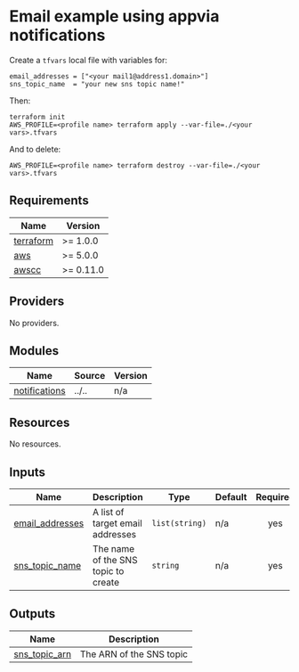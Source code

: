 # Email example using appvia notifications

Create a `tfvars` local file with variables for:
```
email_addresses = ["<your mail1@address1.domain>"]
sns_topic_name  = "your new sns topic name!"
```

Then:
```
terraform init
AWS_PROFILE=<profile name> terraform apply --var-file=./<your vars>.tfvars
```

And to delete:
```
AWS_PROFILE=<profile name> terraform destroy --var-file=./<your vars>.tfvars
```

<!-- BEGIN_TF_DOCS -->
## Requirements

| Name | Version |
|------|---------|
| <a name="requirement_terraform"></a> [terraform](#requirement\_terraform) | >= 1.0.0 |
| <a name="requirement_aws"></a> [aws](#requirement\_aws) | >= 5.0.0 |
| <a name="requirement_awscc"></a> [awscc](#requirement\_awscc) | >= 0.11.0 |

## Providers

No providers.

## Modules

| Name | Source | Version |
|------|--------|---------|
| <a name="module_notifications"></a> [notifications](#module\_notifications) | ../.. | n/a |

## Resources

No resources.

## Inputs

| Name | Description | Type | Default | Required |
|------|-------------|------|---------|:--------:|
| <a name="input_email_addresses"></a> [email\_addresses](#input\_email\_addresses) | A list of target email addresses | `list(string)` | n/a | yes |
| <a name="input_sns_topic_name"></a> [sns\_topic\_name](#input\_sns\_topic\_name) | The name of the SNS topic to create | `string` | n/a | yes |

## Outputs

| Name | Description |
|------|-------------|
| <a name="output_sns_topic_arn"></a> [sns\_topic\_arn](#output\_sns\_topic\_arn) | The ARN of the SNS topic |
<!-- END_TF_DOCS -->
